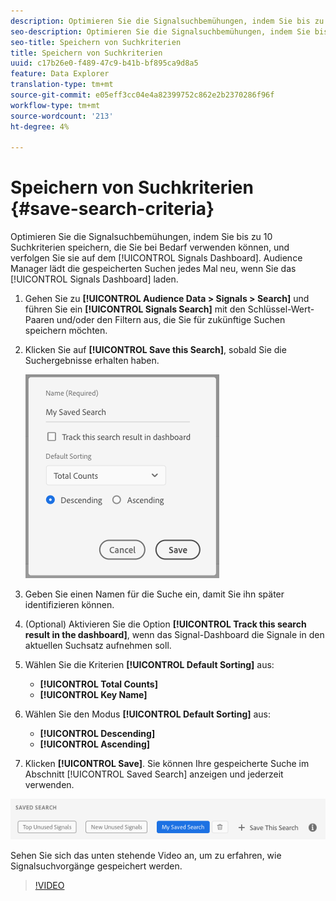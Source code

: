 ```yaml
---
description: Optimieren Sie die Signalsuchbemühungen, indem Sie bis zu 10 Suchkriterien speichern, die Sie bei Bedarf verwenden können, und verfolgen Sie sie im Dashboard. Audience Manager lädt die gespeicherten Suchen jedes Mal neu, wenn Sie das Dashboard laden.
seo-description: Optimieren Sie die Signalsuchbemühungen, indem Sie bis zu 10 Suchkriterien speichern, die Sie bei Bedarf verwenden können, und verfolgen Sie sie im Dashboard. Audience Manager lädt die gespeicherten Suchen jedes Mal neu, wenn Sie das Dashboard laden.
seo-title: Speichern von Suchkriterien
title: Speichern von Suchkriterien
uuid: c17b26e0-f489-47c9-b41b-bf895ca9d8a5
feature: Data Explorer
translation-type: tm+mt
source-git-commit: e05eff3cc04e4a82399752c862e2b2370286f96f
workflow-type: tm+mt
source-wordcount: '213'
ht-degree: 4%

---
```



# Speichern von Suchkriterien {#save-search-criteria}

Optimieren Sie die Signalsuchbemühungen, indem Sie bis zu 10 Suchkriterien speichern, die Sie bei Bedarf verwenden können, und verfolgen Sie sie auf dem [!UICONTROL Signals Dashboard]. Audience Manager lädt die gespeicherten Suchen jedes Mal neu, wenn Sie das [!UICONTROL Signals Dashboard] laden.

1. Gehen Sie zu **[!UICONTROL Audience Data > Signals > Search]** und führen Sie ein **[!UICONTROL Signals Search]** mit den Schlüssel-Wert-Paaren und/oder den Filtern aus, die Sie für zukünftige Suchen speichern möchten.
1. Klicken Sie auf **[!UICONTROL Save this Search]**, sobald Sie die Suchergebnisse erhalten haben.

   ![Schritt-Ergebnis](assets/save-search-criteria.png)
1. Geben Sie einen Namen für die Suche ein, damit Sie ihn später identifizieren können.
1. (Optional) Aktivieren Sie die Option **[!UICONTROL Track this search result in the dashboard]**, wenn das Signal-Dashboard die Signale in den aktuellen Suchsatz aufnehmen soll.
1. Wählen Sie die Kriterien **[!UICONTROL Default Sorting]** aus:
   * **[!UICONTROL Total Counts]**
   * **[!UICONTROL Key Name]**
1. Wählen Sie den Modus **[!UICONTROL Default Sorting]** aus:
   * **[!UICONTROL Descending]**
   * **[!UICONTROL Ascending]**
1. Klicken **[!UICONTROL Save]**. Sie können Ihre gespeicherte Suche im Abschnitt [!UICONTROL Saved Search] anzeigen und jederzeit verwenden.

![gespeicherte Suche](assets/saved-search.png)

Sehen Sie sich das unten stehende Video an, um zu erfahren, wie Signalsuchvorgänge gespeichert werden.

>[!VIDEO](https://video.tv.adobe.com/v/25147/)

